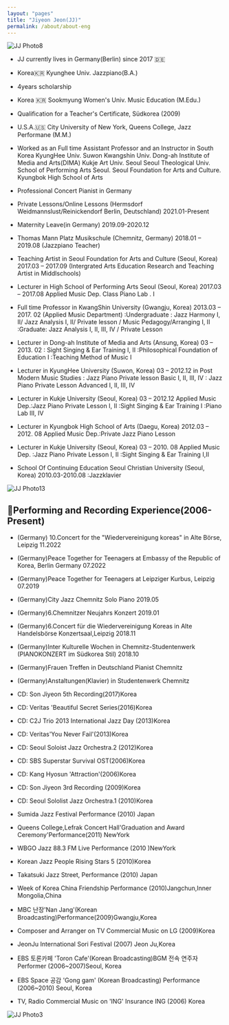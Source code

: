 ```yaml
---
layout: "pages"
title: "Jiyeon Jeon(JJ)"
permalink: /about/about-eng
---
```


<img src="https://jjmusic-online.github.io/assets/images/photo8.JPG" alt="JJ Photo8"
	title="Photo of JJ" style="min-width: 150px" />

- JJ currently lives in Germany(Berlin) since 2017 🇩🇪
- Korea🇰🇷 Kyunghee Univ. Jazzpiano(B.A.)
- 4years scholarship 
- Korea 🇰🇷 Sookmyung Women's Univ. Music Education (M.Edu.) 
- Qualification for a Teacher's Certificate, Südkorea (2009)
- U.S.A.🇺🇸 City University of New York, Queens College, Jazz Performane (M.M.) 
- Worked as an Full time Assistant Professor and an Instructor in South Korea
  KyungHee Univ. Suwon
  Kwangshin Univ.
  Dong-ah Institute of Media and Arts(DIMA) Kukje Art Univ. Seoul
  Seoul Theological Univ. 
  School of Performing Arts Seoul. Seoul Foundation for Arts and Culture.
  Kyungbok High School of Arts



- Professional Concert Pianist in Germany
- Private Lessons/Online Lessons (Hermsdorf Weidmannslust/Reinickendorf Berlin, Deutschland) 2021.01-Present

- Maternity Leave(in Germany) 2019.09-2020.12

- Thomas Mann Platz Musikschule (Chemnitz, Germany) 2018.01 – 2019.08 (Jazzpiano Teacher)

- Teaching Artist in Seoul Foundation for Arts and Culture (Seoul, Korea) 2017.03 – 2017.09 (Intergrated Arts Education Research and Teaching Artist in Middlschools)

- Lecturer in High School of Performing Arts Seoul (Seoul, Korea) 2017.03 – 2017.08 Applied Music Dep. Class Piano Lab . I

- Full time Professor in KwangShin University (Gwangju, Korea) 2013.03 – 2017. 02 (Applied Music Department) :Undergraduate : Jazz Harmony I, II/ Jazz Analysis I, II/ Private lesson / Music Pedagogy/Arranging I, II :Graduate: Jazz Analysis I, II, III, IV / Private Lesson
- Lecturer in Dong-ah Institute of Media and Arts (Ansung, Korea)
03 – 2013. 02 : Sight Singing & Ear Training I, II :Philosophical Foundation of Education I :Teaching Method of Music I

- Lecturer in KyungHee University (Suwon, Korea)
03 – 2012.12 in Post Modern Music Studies : Jazz Piano Private lesson Basic I, II, III, IV : Jazz Piano Private Lesson Advanced I, II, III, IV

- Lecturer in Kukje University (Seoul, Korea)
03 – 2012.12 Applied Music Dep.:Jazz Piano Private Lesson I, II :Sight Singing & Ear Training I :Piano Lab III, IV

- Lecturer in Kyungbok High School of Arts (Daegu, Korea) 2012.03 – 2012. 08 Applied Music Dep.:Private Jazz Piano Lesson

- Lecturer in Kukje University (Seoul, Korea)
03 – 2010. 08 Applied Music Dep. :Jazz Piano Private Lesson I, II :Sight Singing & Ear Training I,II 

- School Of Continuing Education Seoul Christian University (Seoul, Korea) 2010.03-2010.08 :Jazzklavier




<img src="https://jjmusic-online.github.io/assets/images/jiyeonjeon.jpeg" alt="JJ Photo13"
	title="Photo of JJ" style="min-width: 150px" />

## 🎹Performing and Recording Experience(2006-Present)
- (Germany) 10.Concert for the "Wiedervereinigung koreas" in Alte Börse, Leipzig 11.2022
- (Germany)Peace Together for Teenagers at Embassy of the Republic of Korea, Berlin Germany 07.2022
- (Germany)Peace Together for Teenagers at Leipziger Kurbus, Leipzig 07.2019
- (Germany)City Jazz Chemnitz Solo Piano 2019.05
- (Germany)6.Chemnitzer Neujahrs Konzert 2019.01 
- (Germany)6.Concert für die Wiedervereinigung Koreas in Alte Handelsbörse Konzertsaal,Leipzig 2018.11
- (Germany)Inter Kulturelle Wochen in Chemnitz-Studentenwerk (PIANOKONZERT im Südkorea Stil) 2018.10
- (Germany)Frauen Treffen in Deutschland Pianist Chemnitz
- (Germany)Anstaltungen(Klavier) in Studentenwerk Chemnitz 


- CD: Son Jiyeon 5th  Recording(2017)Korea 
- CD: Veritas 'Beautiful Secret Series(2016)Korea
- CD: C2J Trio 2013 International Jazz Day (2013)Korea 
- CD: Veritas'You Never Fail'(2013)Korea 
- CD: Seoul Soloist Jazz Orchestra.2 (2012)Korea
- CD: SBS Superstar Survival OST(2006)Korea
- CD: Kang Hyosun 'Attraction'(2006)Korea 
- CD: Son Jiyeon 3rd Recording (2009)Korea
- CD: Seoul Sololist Jazz Orchestra.1 (2010)Korea
- Sumida Jazz Festival Performance (2010) Japan
- Queens College,Lefrak Concert Hall'Graduation and Award Ceremony'Performance(2011) NewYork 
- WBGO Jazz 88.3 FM Live Performance (2010 )NewYork
- Korean Jazz People Rising Stars 5 (2010)Korea
- Takatsuki Jazz Street, Performance (2010) Japan
- Week of Korea China Friendship Performance (2010)Jangchun,Inner Mongolia,China
- MBC 난장'Nan Jang'(Korean Broadcasting)Performance(2009)Gwangju,Korea
- Composer and Arranger on TV Commercial Music on LG  (2009)Korea
- JeonJu International Sori Festival (2007) Jeon Ju,Korea
- EBS 토론카페 'Toron Cafe'(Korean Broadcasting)BGM 전속 연주자 Performer (2006~2007)Seoul, Korea
- EBS Space 공감 'Gong gam' (Korean Broadcasting) Performance (2006~2010) Seoul, Korea
- TV, Radio Commercial Music on 'ING' Insurance ING (2006) Korea


<img src="https://jjmusic-online.github.io/assets/images/photo3.jpeg" alt="JJ Photo3"
	title="Photo of JJ" style="min-width: 150px" />






